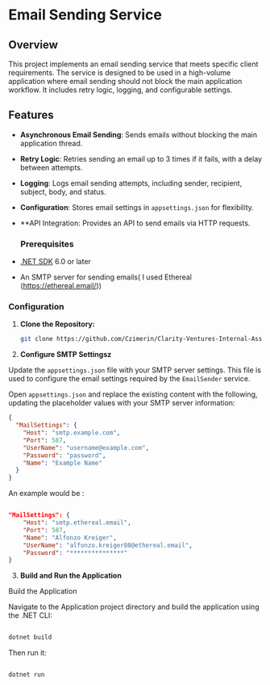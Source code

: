 # Email Sending Service

## Overview

This project implements an email sending service that meets specific client requirements. The service is designed to be used in a high-volume application where email sending should not block the main application workflow. It includes retry logic, logging, and configurable settings.

## Features

- **Asynchronous Email Sending**: Sends emails without blocking the main application thread.
- **Retry Logic**: Retries sending an email up to 3 times if it fails, with a delay between attempts.
- **Logging**: Logs email sending attempts, including sender, recipient, subject, body, and status.
- **Configuration**: Stores email settings in `appsettings.json` for flexibility.
- **API Integration: Provides an API to send emails via HTTP requests.

  ### Prerequisites

- [.NET SDK](https://dotnet.microsoft.com/download) 6.0 or later
- An SMTP server for sending emails( I used Ethereal (https://ethereal.email/))

### Configuration

1. **Clone the Repository:**

   ```bash
   git clone https://github.com/Czimerin/Clarity-Ventures-Internal-Assignment.git

2. **Configure SMTP Settingsz**

Update the `appsettings.json` file with your SMTP server settings. This file is used to configure the email settings required by the `EmailSender` service.

Open `appsettings.json` and replace the existing content with the following, updating the placeholder values with your SMTP server information:

```json
{
  "MailSettings": {
    "Host": "smtp.example.com",
    "Port": 587,
    "UserName": "username@example.com",
    "Password": "password",
    "Name": "Example Name"
  }
}
```
An example would be :

```json

"MailSettings": {
    "Host": "smtp.ethereal.email",
    "Port": 587,
    "Name": "Alfonzo Kreiger",
    "UserName": "alfonzo.kreiger80@ethereal.email",
    "Password": "***************"
}
```
3. **Build and Run the Application**

Build the Application

Navigate to the Application project directory and build the application using the .NET CLI:

```bash

dotnet build
```
Then run it:

```bash

dotnet run
```
